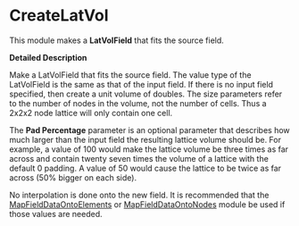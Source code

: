 # CreateLatVol

This module makes a **LatVolField** that fits the source field.

**Detailed Description**

Make a LatVolField that fits the source field. The value type of the LatVolField is the same as that of the input field. If there is no input field specified, then create a unit volume of doubles. The size parameters refer to the number of nodes in the volume, not the number of cells. Thus a 2x2x2 node lattice will only contain one cell.

The **Pad Percentage** parameter is an optional parameter that describes how much larger than the input field the resulting lattice volume should be. For example, a value of 100 would make the lattice volume be three times as far across and contain twenty seven times the volume of a lattice with the default 0 padding. A value of 50 would cause the lattice to be twice as far across (50% bigger on each side).

No interpolation is done onto the new field. It is recommended that the [MapFieldDataOntoElements](../ChangeFieldData/MapFieldDataOntoElements.md) or [MapFieldDataOntoNodes](../ChangeFieldData/MapFieldDataOntoNodes.md) module be used if those values are needed.
